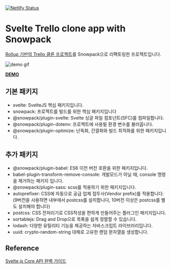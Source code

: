 [![Netlify Status](https://api.netlify.com/api/v1/badges/4c8ac2c5-3b3d-47b6-8713-eb98c59d7903/deploy-status)](https://app.netlify.com/sites/cloning-trello-snowpack-ohminkwon/deploys)

# Svelte Trello clone app with Snowpack

[Rollup 기반의 Trello 클론 프로젝트](https://github.com/ohminkwon/svelte-trello-clone-rollup)를 Snowpack으로 리팩토링한 프로젝트입니다.<br>

![demo gif](./src/images/svelte-trello-example.gif)

<u>**[DEMO](https://cloning-trello-snowpack-ohminkwon.netlify.app)**</u>

## 기본 패키지

- svelte: SvelteJS 핵심 패키지입니다.
- snowpack: 프로젝트를 빌드를 위한 핵심 패키지입니다
- @snowpack/plugin-svelte: Svelte 싱글 파일 컴포넌트(SFC)를 컴파일합니다.
- @snowpack/plugin-dotenv: 프로젝트에 사용될 환경 변수를 불러옵니다.
- @snowpack/plugin-optimize: 난독화, 간결화와 빌드 최적화를 위한 패키지입니다.

## 추가 패키지

- @snowpack/plugin-babel: ES6 이전 버전 호환을 위한 패키지입니다.
- babel-plugin-transform-remove-console: 개발모드가 아닐 때, console 명령을 제거하는 패키지 입니다.
- @snowpack/plugin-sass: scss를 적용하기 위한 패키지입니다.
- autoprefixer: CSS에 자동으로 공급 업체 접두사(Vendor prefix)를 적용합니다.(9버전을 사용하면 내부에서 postcss를 설치합니다, 10버전 이상은 postcss를 별도 설치해야 합니다)
- postcss: CSS 전처리기로 CSS작성을 편하게 만들어주는 플러그인 패키지입니다.
- sortablejs: Drag and Drop으로 목록을 쉽게 정렬할 수 있습니다.
- lodash: 다양한 유틸리티 기능을 제공하는 자바스크립트 라이브러리입니다.
- uuid: crypto-random-string 대체로 고유한 랜덤 문자열을 생성합니다.

## Reference
[Svelte.js Core API 완벽 가이드](https://inf.run/bXbH)